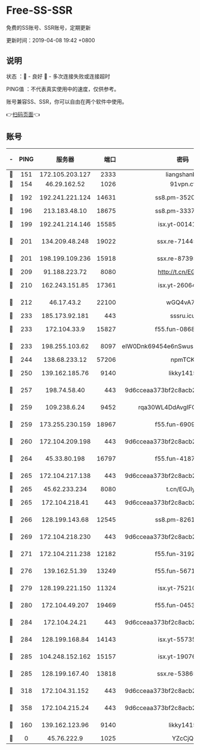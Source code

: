 # Free-SS-SSR

免费的SS账号、SSR账号，定期更新

更新时间：2019-04-08 19:42 +0800

## 说明

状态     ：🙂 - 良好 🙁 - 多次连接失败或连接超时

PING值   ：不代表真实使用中的速度，仅供参考。

账号兼容SS、SSR，你可以自由在两个软件中使用。

👉[扫码页面](https://liesauer.github.io/Free-SS-SSR/)👈

## 账号

|-|PING|服务器|端口|密码|加密方式|区域|
|:----:|:----:|:-----:|-----:|:----:|:----:|:----:|
|🙂|151|172.105.203.127|2333|liangshanbo|chacha20|JP|
|🙂|154|46.29.162.52|1026|91vpn.cf|rc4-md5|RU|
|🙂|192|192.241.221.124|14631|ss8.pm-35207592|aes-256-cfb|US|
|🙂|196|213.183.48.10|18675|ss8.pm-33373916|rc4-md5|RU|
|🙂|199|192.241.214.146|15585|isx.yt-00141221|aes-256-cfb|US|
|🙂|201|134.209.48.248|19022|ssx.re-71445083|aes-256-cfb|US|
|🙂|201|198.199.109.236|15918|ssx.re-87395582|aes-256-cfb|US|
|🙂|209|91.188.223.72|8080|http://t.cn/EGJIyrl|rc4-md5|RU|
|🙂|210|162.243.151.85|17361|isx.yt-26064605|aes-256-cfb|US|
|🙂|212|46.17.43.2|22100|wGQ4vA7D|aes-256-gcm|RU|
|🙂|233|185.173.92.181|443|sssru.icu|rc4-md5|RU|
|🙂|233|172.104.33.9|15827|f55.fun-08683608|aes-256-cfb|SG|
|🙂|233|198.255.103.62|8097|eIW0Dnk69454e6nSwuspv9DmS201tQ0D|aes-256-cfb|US|
|🙂|244|138.68.233.12|57206|npmTCK|rc4-md5|US|
|🙂|250|139.162.185.76|9140|likky1415|aes-256-cfb|DE|
|🙂|257|198.74.58.40|443|9d6cceaa373bf2c8acb22e60b6a58be6|aes-256-cfb|US|
|🙂|259|109.238.6.24|9452|rqa30WL4DdAvgIFG6Fs3znzTa|aes-256-cfb|FR|
|🙂|259|173.255.230.159|18967|f55.fun-69097414|aes-256-cfb|US|
|🙂|260|172.104.209.198|443|9d6cceaa373bf2c8acb22e60b6a58be6|aes-256-cfb|US|
|🙂|264|45.33.80.198|16797|f55.fun-41876609|aes-256-cfb|US|
|🙂|265|172.104.217.138|443|9d6cceaa373bf2c8acb22e60b6a58be6|aes-256-cfb|US|
|🙂|265|45.62.233.234|8080|t.cn/EGJIyrl|rc4-md5|CA|
|🙂|265|172.104.218.41|443|9d6cceaa373bf2c8acb22e60b6a58be6|aes-256-cfb|US|
|🙂|266|128.199.143.68|12545|ss8.pm-82618687|aes-256-cfb|SG|
|🙂|269|172.104.218.230|443|9d6cceaa373bf2c8acb22e60b6a58be6|aes-256-cfb|US|
|🙂|271|172.104.211.238|12182|f55.fun-31928569|aes-256-cfb|US|
|🙂|276|139.162.51.39|13249|f55.fun-56718065|aes-256-cfb|SG|
|🙂|279|128.199.221.150|11324|isx.yt-75210873|aes-256-cfb|SG|
|🙂|280|172.104.49.207|19469|f55.fun-04534559|aes-256-cfb|SG|
|🙂|284|172.104.24.21|443|9d6cceaa373bf2c8acb22e60b6a58be6|aes-256-cfb|US|
|🙂|284|128.199.168.84|14143|isx.yt-55735474|aes-256-cfb|SG|
|🙂|285|104.248.152.162|15157|isx.yt-19076335|aes-256-cfb|SG|
|🙂|285|128.199.167.40|13818|ssx.re-53865653|aes-256-cfb|SG|
|🙂|318|172.104.31.152|443|9d6cceaa373bf2c8acb22e60b6a58be6|aes-256-cfb|US|
|🙂|358|172.104.215.24|443|9d6cceaa373bf2c8acb22e60b6a58be6|aes-256-cfb|US|
|🙂|160|139.162.123.96|9140|likky1415|aes-256-cfb|JP|
|🙁|0|45.76.222.9|1025|YZcCjQ|rc4-md5|JP|
